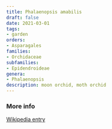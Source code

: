 ```yaml
---
title: Phalaenopsis amabilis
draft: false
date: 2021-03-01
tags:
- garden
orders:
- Asparagales
families:
- Orchidaceae
subfamilies:
- Epidendroideae
genera:
- Phalaenopsis    
description: moon orchid, moth orchid
---
```



### More info

[Wikipedia entry](https://en.wikipedia.org/wiki/Phalaenopsis_amabilis)
